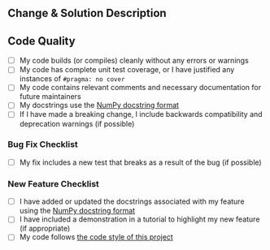 <!-- 
Thank you for your contribution to RAIL :)

Pull Request (PR) Instructions:
Provide a general summary of your changes in the Title above. Fill out each section of the template, and replace the space with an `x` in all the boxes that apply. If you're unsure about any of these, don't hesitate to ask. We're here to help! Once you are satisfied with the pull request, click the "Create pull request" button to submit it for review.

Before submitting this PR, please ensure that your input and responses are entered in the designated space provided below each section to keep all project-related information organized and easily accessible.
 
How to link to a PR:
https://docs.github.com/en/issues/tracking-your-work-with-issues/linking-a-pull-request-to-an-issue 
-->

## Change & Solution Description
<!--- 
Describe your changes in detail. In your description, you should answer questions like "Why is this change required? What problem does it solve?".

If it fixes an open issue, please link to the issue here. If you have implemented a breaking change, state it here. If this PR closes an issue, put the word 'closes' before the issue link to auto-close the issue when the PR is merged.

Please explain the technical solution that you have provided and how it addresses the issue. -->



## Code Quality
- [ ] My code builds (or compiles) cleanly without any errors or warnings
- [ ] My code has complete unit test coverage, or I have justified any instances of `#pragma: no cover`
- [ ] My code contains relevant comments and necessary documentation for future maintainers
- [ ] My docstrings use the [NumPy docstring format](https://numpydoc.readthedocs.io/en/latest/format.html)
- [ ] If I have made a breaking change, I include backwards compatibility and deprecation warnings (if possible)

### Bug Fix Checklist
<!--- If you are fixing a bug, keep this on the checklist; otherwise, delete this section -->
- [ ] My fix includes a new test that breaks as a result of the bug (if possible)

### New Feature Checklist
<!--- If you are implementing a new feature, keep this on the checklist; otherwise, delete this section -->
- [ ] I have added or updated the docstrings associated with my feature using the [NumPy docstring format](https://numpydoc.readthedocs.io/en/latest/format.html)
- [ ] I have included a demonstration in a tutorial to highlight my new feature (if appropriate)
- [ ] My code follows [the code style of this project](https://rail-hub.readthedocs.io/en/latest/source/contributing.html#naming-conventions)